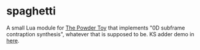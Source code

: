 # spaghetti

A small Lua module for [The Powder Toy][1] that implements "0D subframe
contraption synthesis", whatever that is supposed to be. KS adder demo in
[here][2].

[1]: https://github.com/The-Powder-Toy/The-Powder-Toy
    "The Powder Toy on GitHub"
[2]: ks.lua
	"KS adder demo"
